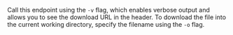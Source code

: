 Call this endpoint using the `-v` flag, which enables verbose output and allows you to see the download URL in the header. To download the file into the current working directory, specify the filename using the `-o` flag.